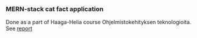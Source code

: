 ### MERN-stack cat fact application

Done as a part of Haaga-Helia course Ohjelmistokehityksen teknologioita. See [report](#/raportti.md)
